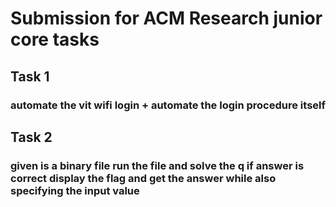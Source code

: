 # Submission for ACM Research junior core tasks

## Task 1 
### automate the vit wifi login +  automate the login procedure itself

## Task 2
### given is a binary file run the file and solve the q if answer is correct display the flag and get the answer while also specifying the input value 
